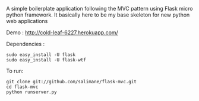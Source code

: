 A simple boilerplate application following the MVC pattern using Flask micro python framework.
It basically here to be my base skeleton for new python web applications

Demo : http://cold-leaf-6227.herokuapp.com/

Dependencies :

    sudo easy_install -U flask
    sudo easy_install -U flask-wtf

To run:

    git clone git://github.com/salimane/flask-mvc.git
    cd flask-mvc
    python runserver.py
